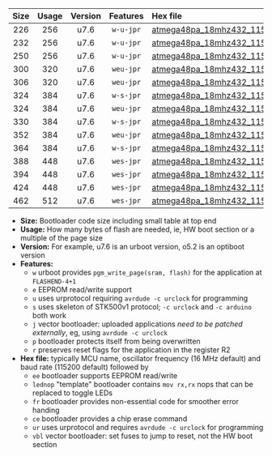 |Size|Usage|Version|Features|Hex file|
|:-:|:-:|:-:|:-:|:--|
|226|256|u7.6|`w-u-jpr`|[atmega48pa_18mhz432_115200bps_ur_vbl.hex](https://raw.githubusercontent.com/stefanrueger/urboot/main/bootloaders/atmega48pa/fcpu_18mhz432/115200_bps/atmega48pa_18mhz432_115200bps_ur_vbl.hex)|
|232|256|u7.6|`w-u-jpr`|[atmega48pa_18mhz432_115200bps_lednop_ur_vbl.hex](https://raw.githubusercontent.com/stefanrueger/urboot/main/bootloaders/atmega48pa/fcpu_18mhz432/115200_bps/atmega48pa_18mhz432_115200bps_lednop_ur_vbl.hex)|
|250|256|u7.6|`w-u-jpr`|[atmega48pa_18mhz432_115200bps_lednop_fr_ur_vbl.hex](https://raw.githubusercontent.com/stefanrueger/urboot/main/bootloaders/atmega48pa/fcpu_18mhz432/115200_bps/atmega48pa_18mhz432_115200bps_lednop_fr_ur_vbl.hex)|
|300|320|u7.6|`weu-jpr`|[atmega48pa_18mhz432_115200bps_ee_ur_vbl.hex](https://raw.githubusercontent.com/stefanrueger/urboot/main/bootloaders/atmega48pa/fcpu_18mhz432/115200_bps/atmega48pa_18mhz432_115200bps_ee_ur_vbl.hex)|
|306|320|u7.6|`weu-jpr`|[atmega48pa_18mhz432_115200bps_ee_lednop_ur_vbl.hex](https://raw.githubusercontent.com/stefanrueger/urboot/main/bootloaders/atmega48pa/fcpu_18mhz432/115200_bps/atmega48pa_18mhz432_115200bps_ee_lednop_ur_vbl.hex)|
|324|384|u7.6|`w-s-jpr`|[atmega48pa_18mhz432_115200bps_vbl.hex](https://raw.githubusercontent.com/stefanrueger/urboot/main/bootloaders/atmega48pa/fcpu_18mhz432/115200_bps/atmega48pa_18mhz432_115200bps_vbl.hex)|
|324|384|u7.6|`weu-jpr`|[atmega48pa_18mhz432_115200bps_ee_lednop_fr_ur_vbl.hex](https://raw.githubusercontent.com/stefanrueger/urboot/main/bootloaders/atmega48pa/fcpu_18mhz432/115200_bps/atmega48pa_18mhz432_115200bps_ee_lednop_fr_ur_vbl.hex)|
|330|384|u7.6|`w-s-jpr`|[atmega48pa_18mhz432_115200bps_lednop_vbl.hex](https://raw.githubusercontent.com/stefanrueger/urboot/main/bootloaders/atmega48pa/fcpu_18mhz432/115200_bps/atmega48pa_18mhz432_115200bps_lednop_vbl.hex)|
|352|384|u7.6|`weu-jpr`|[atmega48pa_18mhz432_115200bps_ee_lednop_fr_ce_ur_vbl.hex](https://raw.githubusercontent.com/stefanrueger/urboot/main/bootloaders/atmega48pa/fcpu_18mhz432/115200_bps/atmega48pa_18mhz432_115200bps_ee_lednop_fr_ce_ur_vbl.hex)|
|364|384|u7.6|`w-s-jpr`|[atmega48pa_18mhz432_115200bps_lednop_fr_vbl.hex](https://raw.githubusercontent.com/stefanrueger/urboot/main/bootloaders/atmega48pa/fcpu_18mhz432/115200_bps/atmega48pa_18mhz432_115200bps_lednop_fr_vbl.hex)|
|388|448|u7.6|`wes-jpr`|[atmega48pa_18mhz432_115200bps_ee_vbl.hex](https://raw.githubusercontent.com/stefanrueger/urboot/main/bootloaders/atmega48pa/fcpu_18mhz432/115200_bps/atmega48pa_18mhz432_115200bps_ee_vbl.hex)|
|394|448|u7.6|`wes-jpr`|[atmega48pa_18mhz432_115200bps_ee_lednop_vbl.hex](https://raw.githubusercontent.com/stefanrueger/urboot/main/bootloaders/atmega48pa/fcpu_18mhz432/115200_bps/atmega48pa_18mhz432_115200bps_ee_lednop_vbl.hex)|
|424|448|u7.6|`wes-jpr`|[atmega48pa_18mhz432_115200bps_ee_lednop_fr_vbl.hex](https://raw.githubusercontent.com/stefanrueger/urboot/main/bootloaders/atmega48pa/fcpu_18mhz432/115200_bps/atmega48pa_18mhz432_115200bps_ee_lednop_fr_vbl.hex)|
|462|512|u7.6|`wes-jpr`|[atmega48pa_18mhz432_115200bps_ee_lednop_fr_ce_vbl.hex](https://raw.githubusercontent.com/stefanrueger/urboot/main/bootloaders/atmega48pa/fcpu_18mhz432/115200_bps/atmega48pa_18mhz432_115200bps_ee_lednop_fr_ce_vbl.hex)|

- **Size:** Bootloader code size including small table at top end
- **Usage:** How many bytes of flash are needed, ie, HW boot section or a multiple of the page size
- **Version:** For example, u7.6 is an urboot version, o5.2 is an optiboot version
- **Features:**
  + `w` urboot provides `pgm_write_page(sram, flash)` for the application at `FLASHEND-4+1`
  + `e` EEPROM read/write support
  + `u` uses urprotocol requiring `avrdude -c urclock` for programming
  + `s` uses skeleton of STK500v1 protocol; `-c urclock` and `-c arduino` both work
  + `j` vector bootloader: uploaded applications *need to be patched externally*, eg, using `avrdude -c urclock`
  + `p` bootloader protects itself from being overwritten
  + `r` preserves reset flags for the application in the register R2
- **Hex file:** typically MCU name, oscillator frequency (16 MHz default) and baud rate (115200 default) followed by
  + `ee` bootloader supports EEPROM read/write
  + `lednop` "template" bootloader contains `mov rx,rx` nops that can be replaced to toggle LEDs
  + `fr` bootloader provides non-essential code for smoother error handing
  + `ce` bootloader provides a chip erase command
  + `ur` uses urprotocol and requires `avrdude -c urclock` for programming
  + `vbl` vector bootloader: set fuses to jump to reset, not the HW boot section
